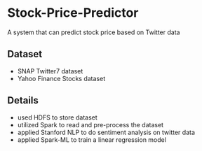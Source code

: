 # Stock-Price-Predictor
A system that can predict stock price based on Twitter data
## Dataset
* SNAP Twitter7 dataset
* Yahoo Finance Stocks dataset
## Details
* used HDFS to store dataset
* utilized Spark to read and pre-process the dataset
* applied Stanford NLP to do sentiment analysis on twitter data
* applied Spark-ML to train a linear regression model  
